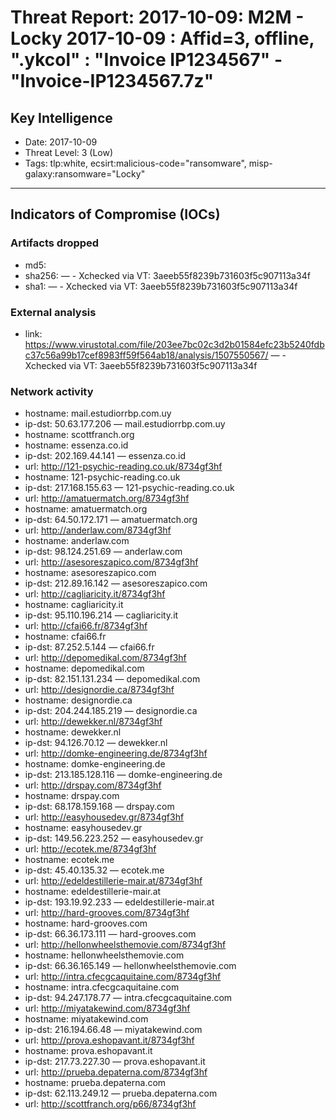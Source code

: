 # Threat Report: 2017-10-09: M2M -  Locky 2017-10-09 : Affid=3, offline, ".ykcol" : "Invoice IP1234567" - "Invoice-IP1234567.7z"


## Key Intelligence
* Date: 2017-10-09
* Threat Level: 3 (Low)
* Tags: tlp:white, ecsirt:malicious-code="ransomware", misp-galaxy:ransomware="Locky"

---

## Indicators of Compromise (IOCs)
### Artifacts dropped
* md5: <md5>
* sha256: <sha256> — - Xchecked via VT: 3aeeb55f8239b731603f5c907113a34f
* sha1: <sha1> — - Xchecked via VT: 3aeeb55f8239b731603f5c907113a34f

### External analysis
* link: https://www.virustotal.com/file/203ee7bc02c3d2b01584efc23b5240fdbc37c56a99b17cef8983ff59f564ab18/analysis/1507550567/ — - Xchecked via VT: 3aeeb55f8239b731603f5c907113a34f

### Network activity
* hostname: mail.estudiorrbp.com.uy
* ip-dst: 50.63.177.206 — mail.estudiorrbp.com.uy
* hostname: scottfranch.org
* hostname: essenza.co.id
* ip-dst: 202.169.44.141 — essenza.co.id
* url: http://121-psychic-reading.co.uk/8734gf3hf
* hostname: 121-psychic-reading.co.uk
* ip-dst: 217.168.155.63 — 121-psychic-reading.co.uk
* url: http://amatuermatch.org/8734gf3hf
* hostname: amatuermatch.org
* ip-dst: 64.50.172.171 — amatuermatch.org
* url: http://anderlaw.com/8734gf3hf
* hostname: anderlaw.com
* ip-dst: 98.124.251.69 — anderlaw.com
* url: http://asesoreszapico.com/8734gf3hf
* hostname: asesoreszapico.com
* ip-dst: 212.89.16.142 — asesoreszapico.com
* url: http://cagliaricity.it/8734gf3hf
* hostname: cagliaricity.it
* ip-dst: 95.110.196.214 — cagliaricity.it
* url: http://cfai66.fr/8734gf3hf
* hostname: cfai66.fr
* ip-dst: 87.252.5.144 — cfai66.fr
* url: http://depomedikal.com/8734gf3hf
* hostname: depomedikal.com
* ip-dst: 82.151.131.234 — depomedikal.com
* url: http://designordie.ca/8734gf3hf
* hostname: designordie.ca
* ip-dst: 204.244.185.219 — designordie.ca
* url: http://dewekker.nl/8734gf3hf
* hostname: dewekker.nl
* ip-dst: 94.126.70.12 — dewekker.nl
* url: http://domke-engineering.de/8734gf3hf
* hostname: domke-engineering.de
* ip-dst: 213.185.128.116 — domke-engineering.de
* url: http://drspay.com/8734gf3hf
* hostname: drspay.com
* ip-dst: 68.178.159.168 — drspay.com
* url: http://easyhousedev.gr/8734gf3hf
* hostname: easyhousedev.gr
* ip-dst: 149.56.223.252 — easyhousedev.gr
* url: http://ecotek.me/8734gf3hf
* hostname: ecotek.me
* ip-dst: 45.40.135.32 — ecotek.me
* url: http://edeldestillerie-mair.at/8734gf3hf
* hostname: edeldestillerie-mair.at
* ip-dst: 193.19.92.233 — edeldestillerie-mair.at
* url: http://hard-grooves.com/8734gf3hf
* hostname: hard-grooves.com
* ip-dst: 66.36.173.111 — hard-grooves.com
* url: http://hellonwheelsthemovie.com/8734gf3hf
* hostname: hellonwheelsthemovie.com
* ip-dst: 66.36.165.149 — hellonwheelsthemovie.com
* url: http://intra.cfecgcaquitaine.com/8734gf3hf
* hostname: intra.cfecgcaquitaine.com
* ip-dst: 94.247.178.77 — intra.cfecgcaquitaine.com
* url: http://miyatakewind.com/8734gf3hf
* hostname: miyatakewind.com
* ip-dst: 216.194.66.48 — miyatakewind.com
* url: http://prova.eshopavant.it/8734gf3hf
* hostname: prova.eshopavant.it
* ip-dst: 217.73.227.30 — prova.eshopavant.it
* url: http://prueba.depaterna.com/8734gf3hf
* hostname: prueba.depaterna.com
* ip-dst: 62.113.249.12 — prueba.depaterna.com
* url: http://scottfranch.org/p66/8734gf3hf
